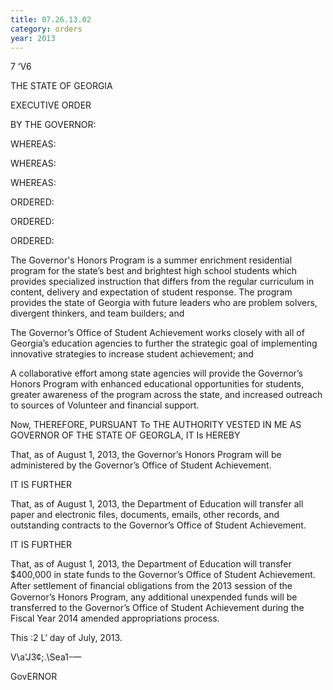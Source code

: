 ```yaml
---
title: 07.26.13.02
category: orders
year: 2013
---
```

 

7 ‘V6

THE STATE OF GEORGIA

EXECUTIVE ORDER

BY THE GOVERNOR:

WHEREAS:

WHEREAS:

WHEREAS:

ORDERED:

ORDERED:

ORDERED:

The Governor's Honors Program is a summer enrichment residential program for the
state’s best and brightest high school students which provides specialized instruction
that differs from the regular curriculum in content, delivery and expectation of student
response. The program provides the state of Georgia with future leaders who are
problem solvers, divergent thinkers, and team builders; and

The Governor’s Office of Student Achievement works closely with all of Georgia’s
education agencies to further the strategic goal of implementing innovative strategies to
increase student achievement; and

A collaborative effort among state agencies will provide the Governor’s Honors Program
with enhanced educational opportunities for students, greater awareness of the program
across the state, and increased outreach to sources of Volunteer and financial support.

Now, THEREFORE, PURSUANT To THE AUTHORITY VESTED IN ME AS GOVERNOR OF
THE STATE OF GEORGLA, IT Is HEREBY

That, as of August 1, 2013, the Governor’s Honors Program will be administered by the
Governor’s Office of Student Achievement.

IT IS FURTHER

That, as of August 1, 2013, the Department of Education will transfer all paper and
electronic files, documents, emails, other records, and outstanding contracts to the
Governor’s Office of Student Achievement.

IT IS FURTHER

That, as of August 1, 2013, the Department of Education will transfer $400,000 in state
funds to the Governor’s Office of Student Achievement. After settlement of ﬁnancial
obligations from the 2013 session of the Governor’s Honors Program, any additional
unexpended funds will be transferred to the Governor’s Office of Student Achievement
during the Fiscal Year 2014 amended appropriations process.

This :2 L‘ day of July, 2013.

V\a'J3¢;.\Sea1-—

GovERNOR

